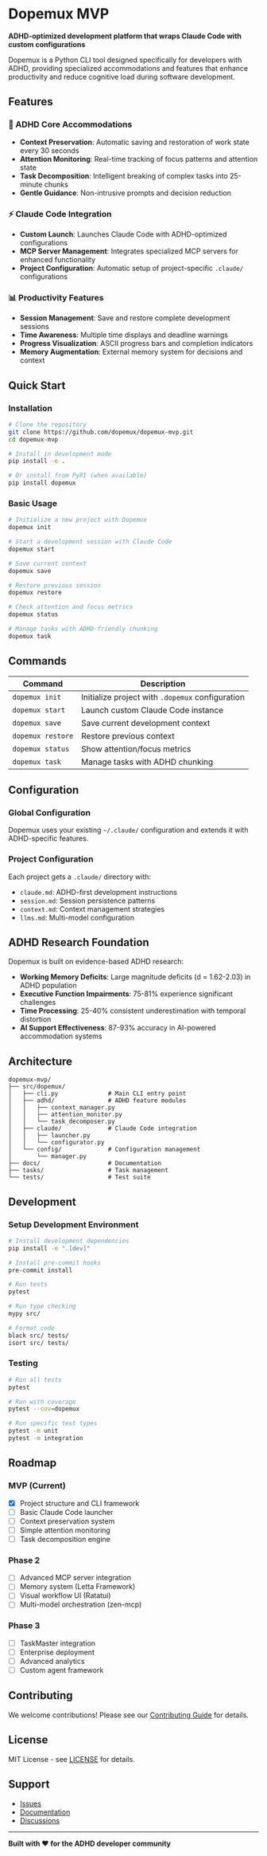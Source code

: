 # Dopemux MVP

**ADHD-optimized development platform that wraps Claude Code with custom configurations**

Dopemux is a Python CLI tool designed specifically for developers with ADHD, providing specialized accommodations and features that enhance productivity and reduce cognitive load during software development.

## Features

### 🧠 ADHD Core Accommodations
- **Context Preservation**: Automatic saving and restoration of work state every 30 seconds
- **Attention Monitoring**: Real-time tracking of focus patterns and attention state
- **Task Decomposition**: Intelligent breaking of complex tasks into 25-minute chunks
- **Gentle Guidance**: Non-intrusive prompts and decision reduction

### ⚡ Claude Code Integration
- **Custom Launch**: Launches Claude Code with ADHD-optimized configurations
- **MCP Server Management**: Integrates specialized MCP servers for enhanced functionality
- **Project Configuration**: Automatic setup of project-specific `.claude/` configurations

### 📊 Productivity Features
- **Session Management**: Save and restore complete development sessions
- **Time Awareness**: Multiple time displays and deadline warnings
- **Progress Visualization**: ASCII progress bars and completion indicators
- **Memory Augmentation**: External memory system for decisions and context

## Quick Start

### Installation

```bash
# Clone the repository
git clone https://github.com/dopemux/dopemux-mvp.git
cd dopemux-mvp

# Install in development mode
pip install -e .

# Or install from PyPI (when available)
pip install dopemux
```

### Basic Usage

```bash
# Initialize a new project with Dopemux
dopemux init

# Start a development session with Claude Code
dopemux start

# Save current context
dopemux save

# Restore previous session
dopemux restore

# Check attention and focus metrics
dopemux status

# Manage tasks with ADHD-friendly chunking
dopemux task
```

## Commands

| Command | Description |
|---------|-------------|
| `dopemux init` | Initialize project with `.dopemux` configuration |
| `dopemux start` | Launch custom Claude Code instance |
| `dopemux save` | Save current development context |
| `dopemux restore` | Restore previous context |
| `dopemux status` | Show attention/focus metrics |
| `dopemux task` | Manage tasks with ADHD chunking |

## Configuration

### Global Configuration
Dopemux uses your existing `~/.claude/` configuration and extends it with ADHD-specific features.

### Project Configuration
Each project gets a `.claude/` directory with:
- `claude.md`: ADHD-first development instructions
- `session.md`: Session persistence patterns
- `context.md`: Context management strategies
- `llms.md`: Multi-model configuration

## ADHD Research Foundation

Dopemux is built on evidence-based ADHD research:

- **Working Memory Deficits**: Large magnitude deficits (d = 1.62-2.03) in ADHD population
- **Executive Function Impairments**: 75-81% experience significant challenges
- **Time Processing**: 25-40% consistent underestimation with temporal distortion
- **AI Support Effectiveness**: 87-93% accuracy in AI-powered accommodation systems

## Architecture

```
dopemux-mvp/
├── src/dopemux/
│   ├── cli.py              # Main CLI entry point
│   ├── adhd/               # ADHD feature modules
│   │   ├── context_manager.py
│   │   ├── attention_monitor.py
│   │   └── task_decomposer.py
│   ├── claude/             # Claude Code integration
│   │   ├── launcher.py
│   │   └── configurator.py
│   └── config/             # Configuration management
│       └── manager.py
├── docs/                   # Documentation
├── tasks/                  # Task management
└── tests/                  # Test suite
```

## Development

### Setup Development Environment

```bash
# Install development dependencies
pip install -e ".[dev]"

# Install pre-commit hooks
pre-commit install

# Run tests
pytest

# Run type checking
mypy src/

# Format code
black src/ tests/
isort src/ tests/
```

### Testing

```bash
# Run all tests
pytest

# Run with coverage
pytest --cov=dopemux

# Run specific test types
pytest -m unit
pytest -m integration
```

## Roadmap

### MVP (Current)
- [x] Project structure and CLI framework
- [ ] Basic Claude Code launcher
- [ ] Context preservation system
- [ ] Simple attention monitoring
- [ ] Task decomposition engine

### Phase 2
- [ ] Advanced MCP server integration
- [ ] Memory system (Letta Framework)
- [ ] Visual workflow UI (Ratatui)
- [ ] Multi-model orchestration (zen-mcp)

### Phase 3
- [ ] TaskMaster integration
- [ ] Enterprise deployment
- [ ] Advanced analytics
- [ ] Custom agent framework

## Contributing

We welcome contributions! Please see our [Contributing Guide](CONTRIBUTING.md) for details.

## License

MIT License - see [LICENSE](LICENSE) for details.

## Support

- [Issues](https://github.com/dopemux/dopemux-mvp/issues)
- [Documentation](https://docs.dopemux.dev)
- [Discussions](https://github.com/dopemux/dopemux-mvp/discussions)

---

**Built with ❤️ for the ADHD developer community**
